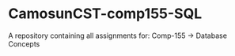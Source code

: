 # CamosunCST-comp155-SQL
A repository containing all assignments for: Comp-155 -> Database Concepts
